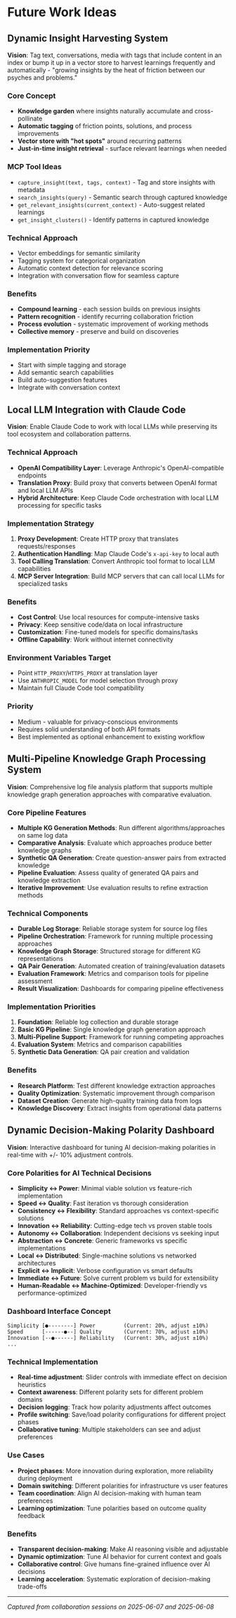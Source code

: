 # Future Work Ideas

## Dynamic Insight Harvesting System

**Vision**: Tag text, conversations, media with tags that include content in an index or bump it up in a vector store to harvest learnings frequently and automatically - "growing insights by the heat of friction between our psyches and problems."

### Core Concept
- **Knowledge garden** where insights naturally accumulate and cross-pollinate
- **Automatic tagging** of friction points, solutions, and process improvements
- **Vector store with "hot spots"** around recurring patterns
- **Just-in-time insight retrieval** - surface relevant learnings when needed

### MCP Tool Ideas
- `capture_insight(text, tags, context)` - Tag and store insights with metadata
- `search_insights(query)` - Semantic search through captured knowledge  
- `get_relevant_insights(current_context)` - Auto-suggest related learnings
- `get_insight_clusters()` - Identify patterns in captured knowledge

### Technical Approach
- Vector embeddings for semantic similarity
- Tagging system for categorical organization
- Automatic context detection for relevance scoring
- Integration with conversation flow for seamless capture

### Benefits
- **Compound learning** - each session builds on previous insights
- **Pattern recognition** - identify recurring collaboration friction
- **Process evolution** - systematic improvement of working methods
- **Collective memory** - preserve and build on discoveries

### Implementation Priority
- Start with simple tagging and storage
- Add semantic search capabilities
- Build auto-suggestion features
- Integrate with conversation context

## Local LLM Integration with Claude Code

**Vision**: Enable Claude Code to work with local LLMs while preserving its tool ecosystem and collaboration patterns.

### Technical Approach
- **OpenAI Compatibility Layer**: Leverage Anthropic's OpenAI-compatible endpoints
- **Translation Proxy**: Build proxy that converts between OpenAI format and local LLM APIs
- **Hybrid Architecture**: Keep Claude Code orchestration with local LLM processing for specific tasks

### Implementation Strategy
1. **Proxy Development**: Create HTTP proxy that translates requests/responses
2. **Authentication Handling**: Map Claude Code's `x-api-key` to local auth
3. **Tool Calling Translation**: Convert Anthropic tool format to local LLM capabilities
4. **MCP Server Integration**: Build MCP servers that can call local LLMs for specialized tasks

### Benefits
- **Cost Control**: Use local resources for compute-intensive tasks
- **Privacy**: Keep sensitive code/data on local infrastructure
- **Customization**: Fine-tuned models for specific domains/tasks
- **Offline Capability**: Work without internet connectivity

### Environment Variables Target
- Point `HTTP_PROXY`/`HTTPS_PROXY` at translation layer
- Use `ANTHROPIC_MODEL` for model selection through proxy
- Maintain full Claude Code tool compatibility

### Priority
- Medium - valuable for privacy-conscious environments
- Requires solid understanding of both API formats
- Best implemented as optional enhancement to existing workflow

## Multi-Pipeline Knowledge Graph Processing System

**Vision**: Comprehensive log file analysis platform that supports multiple knowledge graph generation approaches with comparative evaluation.

### Core Pipeline Features
- **Multiple KG Generation Methods**: Run different algorithms/approaches on same log data
- **Comparative Analysis**: Evaluate which approaches produce better knowledge graphs
- **Synthetic QA Generation**: Create question-answer pairs from extracted knowledge
- **Pipeline Evaluation**: Assess quality of generated QA pairs and knowledge extraction
- **Iterative Improvement**: Use evaluation results to refine extraction methods

### Technical Components
- **Durable Log Storage**: Reliable storage system for source log files
- **Pipeline Orchestration**: Framework for running multiple processing approaches
- **Knowledge Graph Storage**: Structured storage for different KG representations
- **QA Pair Generation**: Automated creation of training/evaluation datasets
- **Evaluation Framework**: Metrics and comparison tools for pipeline assessment
- **Result Visualization**: Dashboards for comparing pipeline effectiveness

### Implementation Priorities
1. **Foundation**: Reliable log collection and durable storage
2. **Basic KG Pipeline**: Single knowledge graph generation approach
3. **Multi-Pipeline Support**: Framework for running competing approaches
4. **Evaluation System**: Metrics and comparison capabilities
5. **Synthetic Data Generation**: QA pair creation and validation

### Benefits
- **Research Platform**: Test different knowledge extraction approaches
- **Quality Optimization**: Systematic improvement through comparison
- **Dataset Creation**: Generate high-quality training data from logs
- **Knowledge Discovery**: Extract insights from operational data patterns

## Dynamic Decision-Making Polarity Dashboard

**Vision**: Interactive dashboard for tuning AI decision-making polarities in real-time with +/- 10% adjustment controls.

### Core Polarities for AI Technical Decisions
- **Simplicity ↔ Power**: Minimal viable solution vs feature-rich implementation
- **Speed ↔ Quality**: Fast iteration vs thorough consideration  
- **Consistency ↔ Flexibility**: Standard approaches vs context-specific solutions
- **Innovation ↔ Reliability**: Cutting-edge tech vs proven stable tools
- **Autonomy ↔ Collaboration**: Independent decisions vs seeking input
- **Abstraction ↔ Concrete**: Generic frameworks vs specific implementations
- **Local ↔ Distributed**: Single-machine solutions vs networked architectures
- **Explicit ↔ Implicit**: Verbose configuration vs smart defaults
- **Immediate ↔ Future**: Solve current problem vs build for extensibility
- **Human-Readable ↔ Machine-Optimized**: Developer-friendly vs performance-optimized

### Dashboard Interface Concept
```
Simplicity [●--------] Power         (Current: 20%, adjust ±10%)
Speed      [------●--] Quality       (Current: 70%, adjust ±10%) 
Innovation [--●------] Reliability   (Current: 30%, adjust ±10%)
...
```

### Technical Implementation
- **Real-time adjustment**: Slider controls with immediate effect on decision heuristics
- **Context awareness**: Different polarity sets for different problem domains
- **Decision logging**: Track how polarity adjustments affect outcomes
- **Profile switching**: Save/load polarity configurations for different project phases
- **Collaborative tuning**: Multiple stakeholders can see and adjust preferences

### Use Cases
- **Project phases**: More innovation during exploration, more reliability during deployment
- **Domain switching**: Different polarities for infrastructure vs user features
- **Team coordination**: Align AI decision-making with human team preferences
- **Learning optimization**: Tune polarities based on outcome quality feedback

### Benefits
- **Transparent decision-making**: Make AI reasoning visible and adjustable
- **Dynamic optimization**: Tune AI behavior for current context and goals
- **Collaborative control**: Give humans fine-grained influence over AI decisions
- **Learning acceleration**: Systematic exploration of decision-making trade-offs

---
*Captured from collaboration sessions on 2025-06-07 and 2025-06-08*